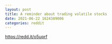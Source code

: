 ```yaml
--- 
layout: post 
title: A reminder about trading volatile stocks 
date: 2021-06-22 1624389006 
categories: reddit 
--- 
```

https://redd.it/o5uprf